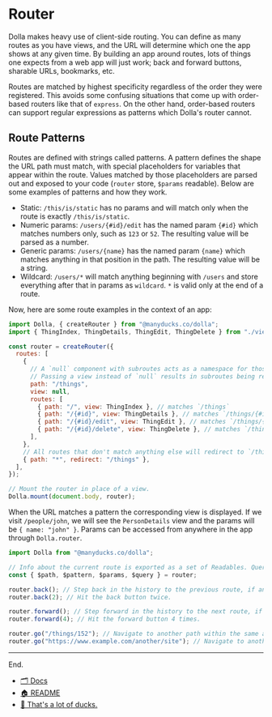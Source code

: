 # Router

Dolla makes heavy use of client-side routing. You can define as many routes as you have views, and the URL
will determine which one the app shows at any given time. By building an app around routes, lots of things one expects
from a web app will just work; back and forward buttons, sharable URLs, bookmarks, etc.

Routes are matched by highest specificity regardless of the order they were registered.
This avoids some confusing situations that come up with order-based routers like that of `express`.
On the other hand, order-based routers can support regular expressions as patterns which Dolla's router cannot.

## Route Patterns

Routes are defined with strings called patterns. A pattern defines the shape the URL path must match, with special
placeholders for variables that appear within the route. Values matched by those placeholders are parsed out and exposed
to your code (`router` store, `$params` readable). Below are some examples of patterns and how they work.

- Static: `/this/is/static` has no params and will match only when the route is exactly `/this/is/static`.
- Numeric params: `/users/{#id}/edit` has the named param `{#id}` which matches numbers only, such as `123` or `52`. The
  resulting value will be parsed as a number.
- Generic params: `/users/{name}` has the named param `{name}` which matches anything in that position in the path. The
  resulting value will be a string.
- Wildcard: `/users/*` will match anything beginning with `/users` and store everything after that in params
  as `wildcard`. `*` is valid only at the end of a route.

Now, here are some route examples in the context of an app:

```js
import Dolla, { createRouter } from "@manyducks.co/dolla";
import { ThingIndex, ThingDetails, ThingEdit, ThingDelete } from "./views.js";

const router = createRouter({
  routes: [
    {
      // A `null` component with subroutes acts as a namespace for those subroutes.
      // Passing a view instead of `null` results in subroutes being rendered inside that view wherever `ctx.outlet()` is called.
      path: "/things",
      view: null,
      routes: [
        { path: "/", view: ThingIndex }, // matches `/things`
        { path: "/{#id}", view: ThingDetails }, // matches `/things/{#id}`
        { path: "/{#id}/edit", view: ThingEdit }, // matches `/things/{#id}/edit`
        { path: "/{#id}/delete", view: ThingDelete }, // matches `/things/{#id}/delete`
      ],
    },
    // All routes that don't match anything else will redirect to `/things`
    { path: "*", redirect: "/things" },
  ],
});

// Mount the router in place of a view.
Dolla.mount(document.body, router);
```

When the URL matches a pattern the corresponding view is displayed. If we visit `/people/john`,
we will see the `PersonDetails` view and the params will be `{ name: "john" }`. Params can be
accessed from anywhere in the app through `Dolla.router`.

```js
import Dolla from "@manyducks.co/dolla";

// Info about the current route is exported as a set of Readables. Query params are also Writable through $$query:
const { $path, $pattern, $params, $query } = router;

router.back(); // Step back in the history to the previous route, if any.
router.back(2); // Hit the back button twice.

router.forward(); // Step forward in the history to the next route, if any.
router.forward(4); // Hit the forward button 4 times.

router.go("/things/152"); // Navigate to another path within the same app.
router.go("https://www.example.com/another/site"); // Navigate to another domain entirely.
```

---

End.

- [🗂️ Docs](./index.md)
- [🏠 README](../README.md)
- [🦆 That's a lot of ducks.](https://www.manyducks.co)
